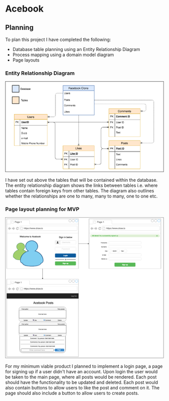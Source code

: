 # Acebook

## Planning

To plan this project I have completed the following:
- Database table planning using an Entity Relationship Diagram
- Process mapping using a domain model diagram
- Page layouts

### Entity Relationship Diagram

![Entity Relationship Diagram](https://github.com/Ajay233/Acebook_React_and_Spring/blob/master/src/main/resources/images/EntityRelationship.png?raw=true)

I have set out above the tables that will be contained within the database.  The entity relationship
diagram shows the links between tables i.e. where tables contain foreign keys from other tables.  The
diagram also outlines whether the relationships are one to many, many to many, one to one etc.

### Page layout planning for MVP

![Page layouts](https://github.com/Ajay233/Acebook_React_and_Spring/blob/master/src/main/resources/images/Acebook%20Layout.png?raw=true)

For my minimum viable product I planned to implement a login page, a page for signing up if a user
didn't have an account.  Upon login the user would be taken to the main page, where all posts would 
be rendered.  Each post should have the functionality to be updated and deleted.  Each post would also 
contain buttons to allow users to like the post and comment on it.  The page should also include a button 
to allow users to create posts.